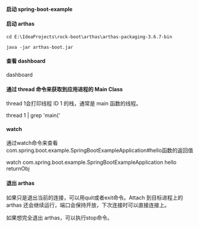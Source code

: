 #### 启动 spring-boot-example

#### 启动 arthas

```shell
cd E:\IdeaProjects\rock-boot\arthas\arthas-packaging-3.6.7-bin

java -jar arthas-boot.jar

```
#### 查看 dashboard

dashboard

#### 通过 thread 命令来获取到应用进程的 Main Class

thread 1会打印线程 ID 1 的栈，通常是 main 函数的线程。

thread 1 | grep 'main('

#### watch

通过watch命令来查看com.spring.boot.example.SpringBootExampleApplication#hello函数的返回值

watch com.spring.boot.example.SpringBootExampleApplication hello returnObj

#### 退出 arthas

如果只是退出当前的连接，可以用quit或者exit命令。Attach 到目标进程上的 arthas 还会继续运行，端口会保持开放，下次连接时可以直接连接上。

如果想完全退出 arthas，可以执行stop命令。
